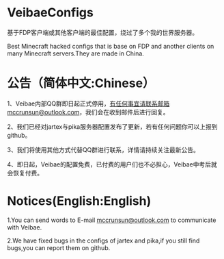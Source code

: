 # VeibaeConfigs
基于FDP客户端或其他客户端的最佳配置，绕过了多个我的世界服务器。

Best Minecraft hacked configs that is base on FDP and another clients on many Minecraft servers.They are made in China.

# 公告（简体中文:Chinese）
1、Veibae内部QQ群即日起正式停用，有任何事宜请联系邮箱mccrunsun@outlook.com，我们会在收到邮件后进行回复。

2、我们已经对jartex与pika服务器配置发布了更新，若有任何问题你可以上报到github。

3、我们将使用其他方式代替QQ群进行联系，详情请持续关注最新公告。

4、即日起，Veibae的配置免费，已付费的用户们也不必担心，Veibae中考后就会恢复付费。

# Notices(English:English)
1.You can send words to E-mail mccrunsun@outlook.com to communicate with Veibae.

2.We have fixed bugs in the configs of jartex and pika,if you still find bugs,you can report them on github.
